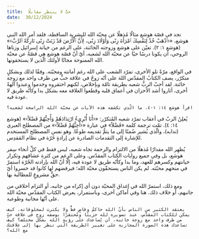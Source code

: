 ```yaml
---
title:  حبٌّ لا ينتظر مقابلًا
date:  30/12/2024
---
```


نجد في قصّة هوشع مثالًا مُذهلًا عن محبّة الله للبشرية الساقطة، فلقد أمر الله النبي هوشع، «‹ٱذْهَبْ خُذْ لِنَفْسِكَ ٱمْرَأَةَ زِنًى وَأَوْلَادَ زِنًى، لِأَنَّ ٱلْأَرْضَ قَدْ زَنَتْ زِنًى تَارِكَةً ٱلرَّبَّ›» (هوشع ١: ٢). تعيّن على هوشع وزوجته الخائنة، على الرغم من خيانة إسرائيل وزناها الروحي، أن يكونا درسًا حيًا عن محبّة الله لشعبه، أيّ أنّ قصّة هوشع هي قصّةٌ عن محبّة الله الممنوحة مجانًا لأولئك الّذين لا يستحقونها.

في الواقع، مرّةً تلو الأخرى، تمرّد الشعب على الله رغم أمانته ومحبّته. وفقًا لذلك وبشكلٍ متكرّر، يصف الكتابُ المقدّس اللهَ على أنّه زوجٌ في علاقة حبٍّ من طرف واحد مع زوجة خائنة. لقد أحبّ الربُّ شعبه بطريقة تامّة وبإخلاص، لكنهم احتقروه وخدموا وعبدوا آلهةً أخرى، أثاروا أشد الأحزان في أعماق قلبه وقطعوا العلاقة معه بشكل بدا وكأنّه طريق لا عودة فيه.

`اقرأ هوشع ١٤: ١-٤. ما الّذي تكشفه هذه الآيات عن محبّة الله الراسخة لشعبه؟`

يُعلِنُ الربّ في أعقاب تمرّد شعبه المُتكرّر: «‹أَنَا أُبْرِيءُ ارْتِدَادَهُمْ وَأُحِبُّهُمْ فَضْلاً›» (هوشع ١٤: ٤). تمّت ترجمة كلمة «فَضْلاً» في عبارة «‹أُحِبُّهُمْ فَضْلاً›» من المصطلح العبري (ندابه)، والّذي يُشير ضُمنًا إلى ما يتمُّ تقديمه طوعًا. وهو نفس المصطلح المستخدم للإشارة إلى التقدمات الصادرة عن إرادةٍ حُرّة في نظام المَقدِس.

يُظهِر الله مقدارًا مُذهلًا من الالتزام والرحمة تجاه شعبه، ليس فقط في كلِّ أنحاء سِفر هوشع، بل وفي جميع روايات الكتاب المقدّس. وعلى الرغم من كثرة عشاقهم وتكرار خيانتهم وكسرهم للعهد، وما بدا وكأنّه طريق لا عودة فيه، إلّا أنّ الله بإرادته الحُرّة استمرّ في منحهم محبّته. لم يكن الناس يستحقّون محبّة الله؛ فبرفضهم لها كانوا قد خسروا أيّ حقٍّ مشروعٍ للمطالبة بها.

ومع ذلك، استمرّ الله في إغداق المحبّة دون أي إكراه من جانبه، أو التزام أخلاقي من جانبهم، أو خلاف ذلك. هنا وفي أماكن أخرى، وباستمرار، يعرض الكتاب المقدّس محبّة الله على أنّها مجانية وطوعية.

`يعتقد الكثير من الناس بأنّ الله حاكمٌ وقاضٍ فظٌّ ولا يكترث لمخلوقاته. كيف يمكن للكتاب المقدّس، عند تصويره لله حزينًا ومُحتقرًا بوصفه زوج في علاقة حبٍّ من طرف واحد مع زوجة خائنة، أن يُساعدك على رؤية الله بشكل مختلف؟ كيف تساعدك هذه الصورة المجازية على تغيير الطريقة الّتي تنظر بها إلى علاقتك مع الله؟`